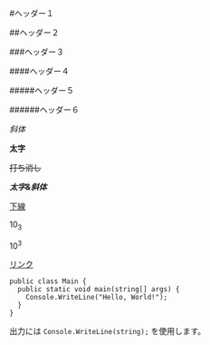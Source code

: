 #ヘッダー１

##ヘッダー２

###ヘッダー３

####ヘッダー４

#####ヘッダー５

######ヘッダー６

*斜体*

**太字**

~~打ち消し~~

***太字&斜体***

<u>下線</u>

10<sub>3</sub>

10<sup>3</sup>

[リンク](https://twitter.com)

```csharp:シンタックスハイライト
public class Main {
  public static void main(string[] args) {
    Console.WriteLine("Hello, World!");
  }
}
```

出力には `Console.WriteLine(string);` を使用します。



